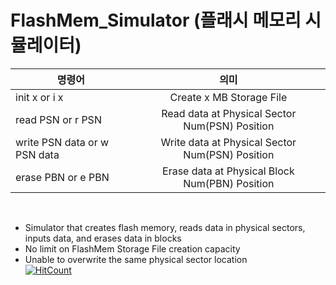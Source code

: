 # FlashMem_Simulator (플래시 메모리 시뮬레이터)

|명령어|의미|
|---|:---:|
|init x or i x | Create x MB Storage File |
|read PSN or r PSN | Read data at Physical Sector Num(PSN) Position |
|write PSN data or w PSN data | Write data at Physical Sector Num(PSN) Position |
|erase PBN or e PBN | Erase data at Physical Block Num(PBN) Position |
<br>

- Simulator that creates flash memory, reads data in physical sectors, inputs data, and erases data in blocks
- No limit on FlashMem Storage File creation capacity<br>
- Unable to overwrite the same physical sector location<br>
[![HitCount](http://hits.dwyl.io/hyung8789/FlashMem_Simulator.svg)](http://hits.dwyl.io/hyung8789/FlashMem_Simulator)
